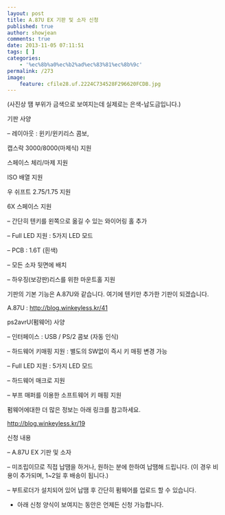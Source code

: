 ```yaml
---
layout: post
title: A.87U EX 기판 및 소자 신청
published: true
author: showjean
comments: true
date: 2013-11-05 07:11:51
tags: [ ]
categories:
    - '%ec%8b%a0%ec%b2%ad%ec%83%81%ec%8b%9c'
permalink: /273
image:
    feature: cfile28.uf.2224C734528F296620FCDB.jpg
---
```







  


(사진상 땜 부위가 금색으로 보여지는데 실제로는 은색-납도금입니다.)








기판 사양

&#8211; 레이아웃 : 윈키/윈키리스 콤보,&nbsp;


  캡스락 3000/8000(마제식) 지원



  스페이스 체리/마제 지원



  ISO 배열 지원



  우 쉬프트 2.75/1.75 지원



  6X 스페이스 지원


&#8211; 간단히 텐키를 왼쪽으로 옮길&nbsp;수 있는 와이어링 홀 추가

&#8211; Full LED 지원 : 5가지 LED 모드

&#8211; PCB : 1.6T (흰색)

&#8211; 모든 소자 뒷면에 배치

&#8211; 하우징(보강판)리스를 위한 마운트홀 지원



기판의 기본 기능은 A.87U와 같습니다. 여기에 텐키만 추가한 기판이 되겠습니다.

A.87U :&nbsp;http://blog.winkeyless.kr/41



ps2avrU(펌웨어) 사양&nbsp;

&#8211; 인터페이스 : USB / PS/2 콤보 (자동 인식)

&#8211; 하드웨어 키매핑 지원 : 별도의 SW없이 즉시 키 매핑 변경 가능

&#8211; Full LED 지원 : 5가지 LED 모드

&#8211; 하드웨어 매크로 지원

&#8211; 부프 매퍼를 이용한 소프트웨어 키 매핑 지원



펌웨어에대한 더 많은 정보는 아래 링크를 참고하세요.

http://blog.winkeyless.kr/19







신청 내용

&#8211; A.87U EX 기판 및 소자

&#8211; 미조립이므로 직접 납땜을 하거나, 원하는 분에 한하여 납땜해 드립니다. (이 경우 비용이 추가되며, 1~2일 후 배송이 됩니다.)

&#8211; 부트로더가 설치되어 있어 납땜 후 간단히 펌웨어를 업로드 할 수 있습니다.



* 아래 신청 양식이 보여지는 동안은 언제든 신청 가능합니다.







